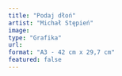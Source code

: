```yaml
---
title: "Podaj dłoń"
artist: "Michał Stępień"
image:
type: "Grafika"
url:
format: "A3 - 42 cm x 29,7 cm"
featured: false
---
```

